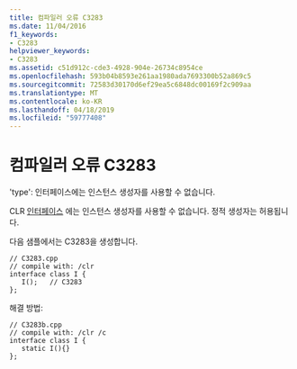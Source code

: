 ```yaml
---
title: 컴파일러 오류 C3283
ms.date: 11/04/2016
f1_keywords:
- C3283
helpviewer_keywords:
- C3283
ms.assetid: c51d912c-cde3-4928-904e-26734c8954ce
ms.openlocfilehash: 593b04b8593e261aa1980ada7693300b52a869c5
ms.sourcegitcommit: 72583d30170d6ef29ea5c6848dc00169f2c909aa
ms.translationtype: MT
ms.contentlocale: ko-KR
ms.lasthandoff: 04/18/2019
ms.locfileid: "59777408"
---
```

# <a name="compiler-error-c3283"></a>컴파일러 오류 C3283

'type': 인터페이스에는 인스턴스 생성자를 사용할 수 없습니다.

CLR [인터페이스](../../extensions/interface-class-cpp-component-extensions.md) 에는 인스턴스 생성자를 사용할 수 없습니다.  정적 생성자는 허용됩니다.

다음 샘플에서는 C3283을 생성합니다.

```
// C3283.cpp
// compile with: /clr
interface class I {
   I();   // C3283
};
```

해결 방법:

```
// C3283b.cpp
// compile with: /clr /c
interface class I {
   static I(){}
};
```